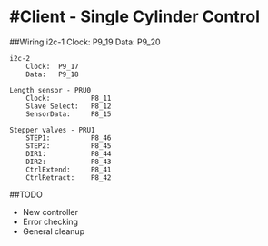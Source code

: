 #Client - Single Cylinder Control
==============

##Wiring
	i2c-1
		Clock:  P9_19
		Data:   P9_20

	i2c-2
		Clock:  P9_17
		Data:   P9_18

	Length sensor - PRU0
		Clock:			P8_11
		Slave Select:	P8_12
		SensorData:		P8_15

	Stepper valves - PRU1
		STEP1:			P8_46
		STEP2:			P8_45
		DIR1:			P8_44
		DIR2:			P8_43
		CtrlExtend:		P8_41
		CtrlRetract:	P8_42

##TODO
- New controller
- Error checking
- General cleanup

